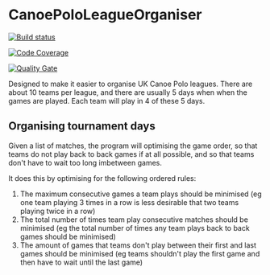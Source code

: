 # CanoePoloLeagueOrganiser

[![Build status](https://ci.appveyor.com/api/projects/status/k50urjsh4edl5uf0?svg=true)](https://ci.appveyor.com/project/ceddlyburge/canoepololeagueorganiser)

[![Code Coverage](https://codecov.io/gh/ceddlyburge/CanoePoloLeagueOrganiser/coverage.svg)](https://codecov.io/gh/ceddlyburge/CanoePoloLeagueOrganiser)

[![Quality Gate](https://sonarqube.com/api/badges/gate?key=CanoePoloLeagueOrganiser)](https://sonarqube.com/dashboard/index/CanoePoloLeagueOrganiser)

Designed to make it easier to organise UK Canoe Polo leagues. There are about 10 teams per league, and there are usually 5 days when when the games are played. Each team will play in 4 of these 5 days.

## Organising tournament days

Given a list of matches, the program will optimising the game order, so that teams do not play back to back games if at all possible, and so that teams don't have to wait too long imbetween games.

It does this by optimising for the following ordered rules:

1. The maximum consecutive games a team plays should be minimised (eg one team playing 3 times in a row is less desirable that two teams playing twice in a row)
2. The total number of times team play consecutive matches should be minimised (eg the total number of times any team plays back to back games should be minimised)
3. The amount of games that teams don't play between their first and last games should be minimised (eg teams shouldn't play the first game and then have to wait until the last game)
